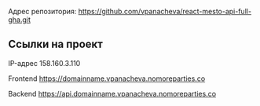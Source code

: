 
Адрес репозитория: https://github.com/vpanacheva/react-mesto-api-full-gha.git
## Ссылки на проект

IP-адрес 158.160.3.110

Frontend https://domainname.vpanacheva.nomoreparties.co

Backend https://api.domainname.vpanacheva.nomoreparties.co

